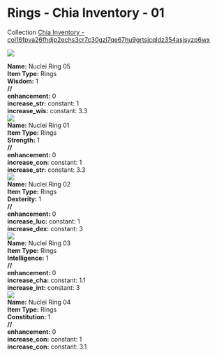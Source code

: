 # Rings - Chia Inventory - 01
Collection [Chia Inventory - col16fpva26fhdjp2echs3cr7c30gzl7qe67hu9grtsjcqldz354asjsyzp6wx](https://mintgarden.io/collections/col16fpva26fhdjp2echs3cr7c30gzl7qe67hu9grtsjcqldz354asjsyzp6wx)<div class="item_thumbnail">
<img loading="lazy" src="https://assets.mainnet.mintgarden.io/thumbnails/3d439ffc50f1979d1d35a52846ad3bb3bde95f63aa8c096975ff7fcdc5cd7813.webp"><br/>
<div><strong>Name:</strong> Nuclei Ring 05</div>
<div><strong>Item Type:</strong> Rings</div>
<div><strong>Wisdom:</strong> 1</div>
<div><strong>//</strong></div><div><strong>enhancement:</strong> 0</div>
<div><strong>increase_str:</strong> constant: 1</div>
<div><strong>increase_wis:</strong> constant: 3.3</div>
</div>
<div class="item_thumbnail">
<img loading="lazy" src="https://assets.mainnet.mintgarden.io/thumbnails/468c50396d698d2f08c32d531f9d5d1b439d5a7b8a586bcc78c2f20c6ebae3e5.webp"><br/>
<div><strong>Name:</strong> Nuclei Ring 01</div>
<div><strong>Item Type:</strong> Rings</div>
<div><strong>Strength:</strong> 1</div>
<div><strong>//</strong></div><div><strong>enhancement:</strong> 0</div>
<div><strong>increase_con:</strong> constant: 1</div>
<div><strong>increase_str:</strong> constant: 3.3</div>
</div>
<div class="item_thumbnail">
<img loading="lazy" src="https://assets.mainnet.mintgarden.io/thumbnails/6a3a3f4a75f46caec34924e9c147729cc8df2f3bbf971980b5c617a97e000032.webp"><br/>
<div><strong>Name:</strong> Nuclei Ring 02</div>
<div><strong>Item Type:</strong> Rings</div>
<div><strong>Dexterity:</strong> 1</div>
<div><strong>//</strong></div><div><strong>enhancement:</strong> 0</div>
<div><strong>increase_luc:</strong> constant: 1</div>
<div><strong>increase_dex:</strong> constant: 3</div>
</div>
<div class="item_thumbnail">
<img loading="lazy" src="https://assets.mainnet.mintgarden.io/thumbnails/778c216e5508183db8b1bd55108da464be0050642ef667e9e97b32c15a10bf8c.webp"><br/>
<div><strong>Name:</strong> Nuclei Ring 03</div>
<div><strong>Item Type:</strong> Rings</div>
<div><strong>Intelligence:</strong> 1</div>
<div><strong>//</strong></div><div><strong>enhancement:</strong> 0</div>
<div><strong>increase_cha:</strong> constant: 1.1</div>
<div><strong>increase_int:</strong> constant: 3</div>
</div>
<div class="item_thumbnail">
<img loading="lazy" src="https://assets.mainnet.mintgarden.io/thumbnails/b118d0bd38ae803c88bd69e708b0a4459e25fd768e5c75860b5ba983332ddd80.webp"><br/>
<div><strong>Name:</strong> Nuclei Ring 04</div>
<div><strong>Item Type:</strong> Rings</div>
<div><strong>Constitution:</strong> 1</div>
<div><strong>//</strong></div><div><strong>enhancement:</strong> 0</div>
<div><strong>increase_con:</strong> constant: 1</div>
<div><strong>increase_con:</strong> constant: 3.1</div>
</div>

